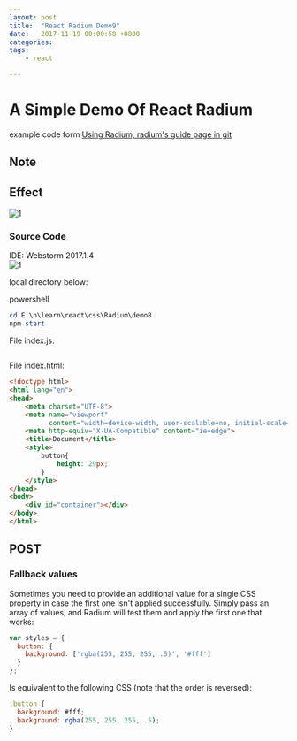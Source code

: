 ```yaml
---
layout: post
title:  "React Radium Demo9"
date:   2017-11-19 00:00:58 +0800
categories:  
tags: 
    - react 

---
```


#  A Simple Demo Of React Radium #


example code form [Using Radium, radium's guide page in git](https://github.com/FormidableLabs/radium/tree/master/docs/guides)


## Note ##

## Effect ##

![1]()    


### Source Code ###
IDE: Webstorm 2017.1.4  
![1](https://i.imgur.com/N6xJG3h.png)  

local directory below:

powershell
```powershell
cd E:\n\learn\react\css\Radium\demo8
npm start
```

File index.js:

```javascript 

```

File index.html:
```html
<!doctype html>
<html lang="en">
<head>
    <meta charset="UTF-8">
    <meta name="viewport"
          content="width=device-width, user-scalable=no, initial-scale=1.0, maximum-scale=1.0, minimum-scale=1.0">
    <meta http-equiv="X-UA-Compatible" content="ie=edge">
    <title>Document</title>
    <style>
        button{ 
            height: 29px;
        }
    </style>
</head>
<body>
    <div id="container"></div>
</body>
</html>
```

## POST ##   
### Fallback values ###
Sometimes you need to provide an additional value for a single CSS property in case the first one isn't applied successfully. Simply pass an array of values, and Radium will test them and apply the first one that works:

```javascript
var styles = {
  button: {
    background: ['rgba(255, 255, 255, .5)', '#fff']
  }
};
```
Is equivalent to the following CSS (note that the order is reversed):

```javascript
.button {
  background: #fff;
  background: rgba(255, 255, 255, .5);
}
```
### <Style> component ###
Want to add a style selector within your component? Need to pass properties to the html and body elements or group selectors (e.g. h1, h2, h3) that share properties? Radium has you covered with the <Style /> component - read how to use it here.


